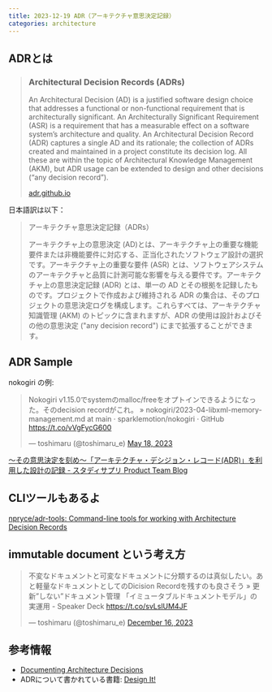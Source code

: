 ```yaml
---
title: 2023-12-19 ADR（アーキテクチャ意思決定記録）
categories: architecture
---
```


## ADRとは

> ### Architectural Decision Records (ADRs)
> An Architectural Decision (AD) is a justified software design choice that addresses a functional or non-functional requirement that is architecturally significant. An Architecturally Significant Requirement (ASR) is a requirement that has a measurable effect on a software system’s architecture and quality. An Architectural Decision Record (ADR) captures a single AD and its rationale; the collection of ADRs created and maintained in a project constitute its decision log. All these are within the topic of Architectural Knowledge Management (AKM), but ADR usage can be extended to design and other decisions (“any decision record”).
>
> [adr.github.io](https://adr.github.io/)

日本語訳は以下：

> アーキテクチャ意思決定記録（ADRs）
>
> アーキテクチャ上の意思決定 (AD)とは、アーキテクチャ上の重要な機能要件または非機能要件に対応する、正当化されたソフトウェア設計の選択です。アーキテクチャ上の重要な要件 (ASR) とは、ソフトウェアシステムのアーキテクチャと品質に計測可能な影響を与える要件です。アーキテクチャ上の意思決定記録 (ADR) とは、単一の AD とその根拠を記録したものです。プロジェクトで作成および維持される ADR の集合は、そのプロジェクトの意思決定ログを構成します。これらすべては、アーキテクチャ知識管理 (AKM) のトピックに含まれますが、ADR の使用は設計およびその他の意思決定 ("any decision record") にまで拡張することができます。


## ADR Sample

nokogiri の例:

<blockquote class="twitter-tweet"><p lang="ja" dir="ltr">Nokogiri v1.15.0でsystemのmalloc/freeをオプトインできるようになった。そのdecision recordがこれ。 » nokogiri/2023-04-libxml-memory-management.md at main · sparklemotion/nokogiri · GitHub <a href="https://t.co/vVgFycG600">https://t.co/vVgFycG600</a></p>&mdash; toshimaru (@toshimaru_e) <a href="https://twitter.com/toshimaru_e/status/1658998233736282112?ref_src=twsrc%5Etfw">May 18, 2023</a></blockquote> <script async src="https://platform.twitter.com/widgets.js" charset="utf-8"></script>

[〜その意思決定を刻め〜「アーキテクチャ・デシジョン・レコード(ADR)」を利用した設計の記録 - スタディサプリ Product Team Blog](https://blog.studysapuri.jp/entry/architecture_decision_records)

<script defer class="speakerdeck-embed" data-id="1f6b4e70ecd3496f86329772e30e4c56" data-ratio="1.7772511848341233" src="//speakerdeck.com/assets/embed.js"></script>

## CLIツールもあるよ

[npryce/adr-tools: Command-line tools for working with Architecture Decision Records](https://github.com/npryce/adr-tools)

## immutable document という考え方

<blockquote class="twitter-tweet"><p lang="ja" dir="ltr">不変なドキュメントと可変なドキュメントに分類するのは真似したい。あと軽量なドキュメントとしてのDicision Recordを残すのも良さそう » 更新”しない”ドキュメント管理 「イミュータブルドキュメントモデル」の実運用 - Speaker Deck <a href="https://t.co/svLslUM4JF">https://t.co/svLslUM4JF</a></p>&mdash; toshimaru (@toshimaru_e) <a href="https://twitter.com/toshimaru_e/status/1735935450731454895?ref_src=twsrc%5Etfw">December 16, 2023</a></blockquote> <script async src="https://platform.twitter.com/widgets.js" charset="utf-8"></script>

## 参考情報

- [Documenting Architecture Decisions](https://www.cognitect.com/blog/2011/11/15/documenting-architecture-decisions)
- ADRについて書かれている書籍: [Design It!](https://amzn.to/47ebp55)
